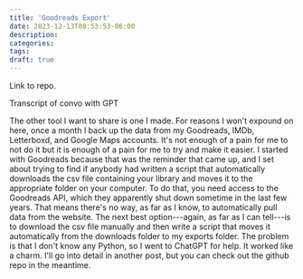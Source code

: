 ```yaml
---
title: 'Goodreads Export'
date: 2023-12-13T08:53:53-06:00
description:
categories:
tags:
draft: true
---
```


Link to repo.

Transcript of convo with GPT

The other tool I want to share is one I made. For reasons I won't expound on here, once a month I back up the data from my Goodreads, IMDb, Letterboxd, and Google Maps accounts. It's not enough of a pain for me to not do it but it is enough of a pain for me to try and make it easier. I started with Goodreads because that was the reminder that came up, and I set about trying to find if anybody had written a script that automatically downloads the csv file containing your library and moves it to the appropriate folder on your computer. To do that, you need access to the Goodreads API, which they apparently shut down sometime in the last few years. That means there's no way, as far as I know, to automatically pull data from the website. The next best option---again, as far as I can tell---is to download the csv file manually and then write a script that moves it automatically from the downloads folder to my exports folder. The problem is that I don't know any Python, so I went to ChatGPT for help. It worked like a charm. I'll go into detail in another post, but you can check out the github repo in the meantime.

